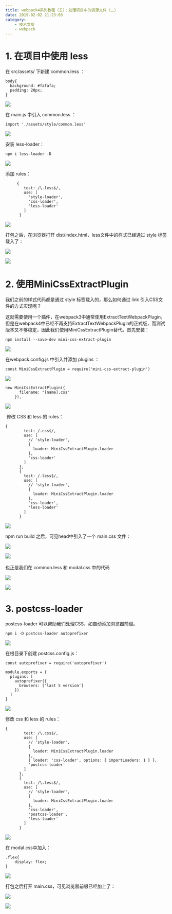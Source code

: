 ```yaml
---
title: webpack4系列教程（五）：处理项目中的资源文件（二）
date: 2019-02-02 21:23:03
category:
    - 技术文章
    - webpack
---
```

# 1\. 在项目中使用 less 

在 src/assets/ 下新建 common.less ：

```
body{
  background: #fafafa;
  padding: 20px;
}
```

![](https://upload-images.jianshu.io/upload_images/2012934-9020ad076d645408.gif?imageMogr2/auto-orient/strip) 

在 main.js 中引入 common.less ：

```
import './assets/style/common.less'
```

![](https://upload-images.jianshu.io/upload_images/2012934-07a809ec681f5cb9.gif?imageMogr2/auto-orient/strip) 

安装 less-loader：

```
npm i less-loader -D
```

![](https://upload-images.jianshu.io/upload_images/2012934-0d4314118bfca19e.gif?imageMogr2/auto-orient/strip) 

添加 rules：

```
     {
        test: /\.less$/,
        use: [
          'style-loader',
          'css-loader',
          'less-loader'
        ]
      }
```

![](https://upload-images.jianshu.io/upload_images/2012934-d88bf39ae95cfa8b.gif?imageMogr2/auto-orient/strip) 

打包之后，在浏览器打开 dist/index.html，less文件中的样式已经通过 style 标签载入了：

![](http://upload-images.jianshu.io/upload_images/2012934-194b94439848478d.jpg?imageMogr2/auto-orient/strip%7CimageView2/2/w/1240)

![](https://upload-images.jianshu.io/upload_images/2012934-e768c5d87d3c8956.gif?imageMogr2/auto-orient/strip) ​

# 2\. 使用MiniCssExtractPlugin

我们之前的样式代码都是通过 style 标签载入的，那么如何通过 link 引入CSS文件的方式实现呢？

这就需要使用一个插件，在webpack3中通常使用ExtractTextWebpackPlugin，但是在webpack4中已经不再支持ExtractTextWebpackPlugin的正式版，而测试版本又不够稳定，因此我们使用MiniCssExtractPlugin替代。首先安装：

```
npm install --save-dev mini-css-extract-plugin
```

![](https://upload-images.jianshu.io/upload_images/2012934-e9104b2ec3972890.gif?imageMogr2/auto-orient/strip) 

在webpack.config.js 中引入并添加 plugins ：

```
const MiniCssExtractPlugin = require('mini-css-extract-plugin')
```

![](https://upload-images.jianshu.io/upload_images/2012934-ed26cea1f923a356.gif?imageMogr2/auto-orient/strip) 

```
new MiniCssExtractPlugin({
      filename: "[name].css"
    }),
```

![](https://upload-images.jianshu.io/upload_images/2012934-47f6a946b4f69719.gif?imageMogr2/auto-orient/strip) 

 修改 CSS 和 less 的 rules：

```
{
        test: /.css$/,
        use: [
          // 'style-loader',
          {
            loader: MiniCssExtractPlugin.loader
          },
          'css-loader'
        ]
      },
      {
        test: /.less$/,
        use: [
          // 'style-loader',
          {
            loader: MiniCssExtractPlugin.loader
          },
          'css-loader',
          'less-loader'
        ]
      }
```

![](https://upload-images.jianshu.io/upload_images/2012934-c7668816d7cd9001.gif?imageMogr2/auto-orient/strip) 

npm run build 之后，可见head中引入了一个 main.css 文件：

![](http://upload-images.jianshu.io/upload_images/2012934-ed039ee7ee623a49.jpg?imageMogr2/auto-orient/strip%7CimageView2/2/w/1240)

![](https://upload-images.jianshu.io/upload_images/2012934-a3b25b2ed841fce2.gif?imageMogr2/auto-orient/strip) ​

也正是我们在 common.less 和 modal.css 中的代码

![](http://upload-images.jianshu.io/upload_images/2012934-42b68e2aabc38723?imageMogr2/auto-orient/strip%7CimageView2/2/w/1240)

![](https://upload-images.jianshu.io/upload_images/2012934-48284d76011eaa5c.gif?imageMogr2/auto-orient/strip) ​

# 3\. postcss-loader

postcss-loader 可以帮助我们处理CSS，如自动添加浏览器前缀。

```
npm i -D postcss-loader autoprefixer
```

![](https://upload-images.jianshu.io/upload_images/2012934-07342baa1a4454e3.gif?imageMogr2/auto-orient/strip) 

在根目录下创建 postcss.config.js：

```
const autoprefixer = require('autoprefixer')

module.exports = {
  plugins: [
    autoprefixer({
      browsers: ['last 5 version']
    })
  ]
}
```

![](https://upload-images.jianshu.io/upload_images/2012934-ee6337518867253b.gif?imageMogr2/auto-orient/strip) 

修改 css 和 less 的 rules：

```
{
        test: /\.css$/,
        use: [
          // 'style-loader',
          {
            loader: MiniCssExtractPlugin.loader
          },
          { loader: 'css-loader', options: { importLoaders: 1 } },
          'postcss-loader'
        ]
      },
      {
        test: /\.less$/,
        use: [
          // 'style-loader',
          {
            loader: MiniCssExtractPlugin.loader
          },
          'css-loader',
          'postcss-loader',
          'less-loader'
        ]
      }
```

![](https://upload-images.jianshu.io/upload_images/2012934-e469db73dc41d618.gif?imageMogr2/auto-orient/strip) 

在 modal.css中加入：

```
.flex{
    display: flex;
}
```

![](https://upload-images.jianshu.io/upload_images/2012934-afb154591decd67b.gif?imageMogr2/auto-orient/strip) 

打包之后打开 main.css，可见浏览器前缀已经加上了：

![](http://upload-images.jianshu.io/upload_images/2012934-041d73e7df49eb94.jpg?imageMogr2/auto-orient/strip%7CimageView2/2/w/1240)

![](https://upload-images.jianshu.io/upload_images/2012934-d9572fa1ae4660f1.gif?imageMogr2/auto-orient/strip) ​

